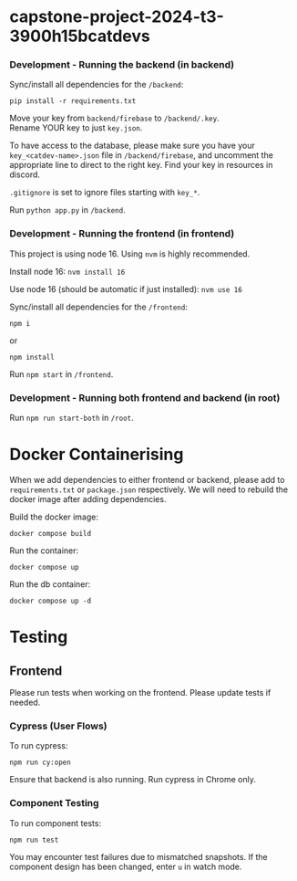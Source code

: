 # capstone-project-2024-t3-3900h15bcatdevs

### Development - Running the backend (in backend)

Sync/install all dependencies for the `/backend`:

```
pip install -r requirements.txt
```

Move your key from `backend/firebase` to `/backend/.key`.  
Rename YOUR key to just `key.json`.

To have access to the database, please make sure you have your `key_<catdev-name>.json` file in `/backend/firebase`, and uncomment the appropriate line to direct to the right key. Find your key in resources in discord.

`.gitignore` is set to ignore files starting with `key_*`.

Run `python app.py` in `/backend`.

### Development - Running the frontend (in frontend)

This project is using node 16. Using `nvm` is highly recommended.

Install node 16:
`nvm install 16`

Use node 16 (should be automatic if just installed):
`nvm use 16`

Sync/install all dependencies for the `/frontend`:

```
npm i
```

or

```
npm install
```

Run `npm start` in `/frontend`.

### Development - Running both frontend and backend (in root)

Run `npm run start-both` in `/root`.

# Docker Containerising

When we add dependencies to either frontend or backend, please add to `requirements.txt` or `package.json` respectively. We will need to rebuild the docker image after adding dependencies.

Build the docker image:

```
docker compose build
```

Run the container:

```
docker compose up
```

Run the db container:

```
docker compose up -d
```

# Testing

## Frontend

Please run tests when working on the frontend. Please update tests if needed.

### Cypress (User Flows)

To run cypress:

```
npm run cy:open
```

Ensure that backend is also running. Run cypress in Chrome only.

### Component Testing

To run component tests:

```
npm run test
```

You may encounter test failures due to mismatched snapshots. If the component design has been changed, enter `u` in watch mode.
